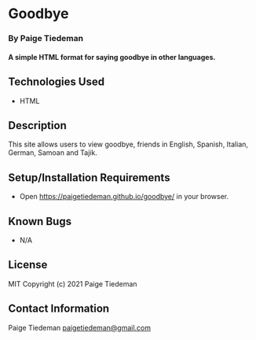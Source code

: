 # Goodbye

### By Paige Tiedeman
#### A simple HTML format for saying goodbye in other languages.

## Technologies Used

* HTML

## Description

This site allows users to view goodbye, friends in English, Spanish, Italian, German, Samoan and Tajik.

## Setup/Installation Requirements

* Open https://paigetiedeman.github.io/goodbye/ in your browser.

## Known Bugs

* N/A

## License

MIT
Copyright (c) 2021 Paige Tiedeman

## Contact Information

Paige Tiedeman paigetiedeman@gmail.com
